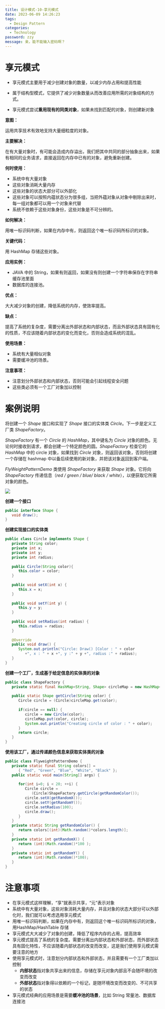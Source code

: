 ```yaml
---
title: 设计模式-10-享元模式
date: 2023-06-09 14:26:23
tags:
  - Design Pattern
categories: 
  - Technology
password: zzy   
message: 亲，能不能输入密码啊？
---
```


# 享元模式

* 享元模式主要用于减少创建对象的数量，以减少内存占用和提高性能
* 属于结构型模式，它提供了减少对象数量从而改善应用所需的对象结构的方式。

* 享元模式尝试**重用现有的同类对象**，如果未找到匹配的对象，则创建新对象

**意图：**

运用共享技术有效地支持大量细粒度的对象。

**主要解决：**

在有大量对象时，有可能会造成内存溢出，我们把其中共同的部分抽象出来，如果有相同的业务请求，直接返回在内存中已有的对象，避免重新创建。

**何时使用：** 

* 系统中有大量对象
* 这些对象消耗大量内存
* 这些对象的状态大部分可以外部化
* 这些对象可以按照内蕴状态分为很多组，当把外蕴对象从对象中剔除出来时，每一组对象都可以用一个对象来代替
* 系统不依赖于这些对象身份，这些对象是不可分辨的。

**如何解决：**

用唯一标识码判断，如果在内存中有，则返回这个唯一标识码所标识的对象。

**关键代码：**

用 HashMap 存储这些对象。

**应用实例：**

* JAVA 中的 String，如果有则返回，如果没有则创建一个字符串保存在字符串缓存池里面
* 数据库的连接池。

**优点：**

大大减少对象的创建，降低系统的内存，使效率提高。

**缺点：**

提高了系统的复杂度，需要分离出外部状态和内部状态，而且外部状态具有固有化的性质，不应该随着内部状态的变化而变化，否则会造成系统的混乱。

**使用场景：** 

* 系统有大量相似对象
* 需要缓冲池的场景。

**注意事项：** 

* 注意划分外部状态和内部状态，否则可能会引起线程安全问题
* 这些类必须有一个工厂对象加以控制

# 案例说明

将创建一个 *Shape* 接口和实现了 *Shape* 接口的实体类 *Circle*。下一步是定义工厂类 *ShapeFactory*。

*ShapeFactory* 有一个 *Circle* 的 *HashMap*，其中键名为 *Circle* 对象的颜色。无论何时接收到请求，都会创建一个特定颜色的圆。*ShapeFactory* 检查它的 *HashMap* 中的 circle 对象，如果找到 *Circle* 对象，则返回该对象，否则将创建一个存储在 hashmap 中以备后续使用的新对象，并把该对象返回到客户端。

*FlyWeightPatternDemo* 类使用 *ShapeFactory* 来获取 *Shape* 对象。它将向 *ShapeFactory* 传递信息（*red / green / blue/ black / white*），以便获取它所需对象的颜色。

![](https://cyan-images.oss-cn-shanghai.aliyuncs.com/images/04-design-pattern-2023-05-12-18.svg)

**创建一个接口**

```java
public interface Shape {
   void draw();
}
```

**创建实现接口的实体类**

```java
public class Circle implements Shape {
   private String color;
   private int x;
   private int y;
   private int radius;
 
   public Circle(String color){
      this.color = color;     
   }
 
   public void setX(int x) {
      this.x = x;
   }
 
   public void setY(int y) {
      this.y = y;
   }
 
   public void setRadius(int radius) {
      this.radius = radius;
   }
 
   @Override
   public void draw() {
      System.out.println("Circle: Draw() [Color : " + color 
         +", x : " + x +", y :" + y +", radius :" + radius);
   }
}
```

**创建一个工厂，生成基于给定信息的实体类的对象**

```java
public class ShapeFactory {
   private static final HashMap<String, Shape> circleMap = new HashMap<>();
 
   public static Shape getCircle(String color) {
      Circle circle = (Circle)circleMap.get(color);
 
      if(circle == null) {
         circle = new Circle(color);
         circleMap.put(color, circle);
         System.out.println("Creating circle of color : " + color);
      }
      return circle;
   }
}
```

**使用该工厂，通过传递颜色信息来获取实体类的对象**

```java
public class FlyweightPatternDemo {
   private static final String colors[] = 
      { "Red", "Green", "Blue", "White", "Black" };
   public static void main(String[] args) {
 
      for(int i=0; i < 20; ++i) {
         Circle circle = 
            (Circle)ShapeFactory.getCircle(getRandomColor());
         circle.setX(getRandomX());
         circle.setY(getRandomY());
         circle.setRadius(100);
         circle.draw();
      }
   }
   private static String getRandomColor() {
      return colors[(int)(Math.random()*colors.length)];
   }
   private static int getRandomX() {
      return (int)(Math.random()*100 );
   }
   private static int getRandomY() {
      return (int)(Math.random()*100);
   }
}
```

# 注意事项

* 在享元模式这样理解，“享”就表示共享，“元”表示对象
* 系统中有大量对象，这些对象消耗大量内存，并且对象的状态大部分可以外部化时，我们就可以考虑选用享元模式
* 用唯一标识码判断，如果在内存中有，则返回这个唯一标识码所标识的对象，用HashMap/HashTable 存储
* 享元模式大大减少了对象的创建，降低了程序内存的占用，提高效率
* 享元模式提高了系统的复杂度。需要分离出内部状态和外部状态，而外部状态具有固化特性，不应该随着内部状态的改变而改变，这是我们使用享元模式需要注意的地方
* 使用享元模式时，注意划分内部状态和外部状态，并且需要有一个工厂类加以控制
  * **内部状态**指对象共享出来的信息，存储在享元对象内部且不会随环境的改变而改变 
  * **外部状态**指对象得以依赖的一个标记，是随环境改变而改变的、不可共享的状态
* 享元模式经典的应用场景是需要**缓冲池的场景**，比如 String 常量池、数据库连接池 
